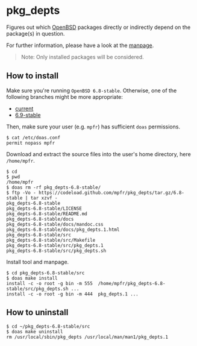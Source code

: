 # pkg_depts

Figures out which [OpenBSD](https://www.openbsd.org) packages directly or indirectly depend on the package(s) in question.

For further information, please have a look at the [manpage](https://mpfr.net/man/pkg_depts/6.8-stable/pkg_depts.1.html).

> Note: Only installed packages will be considered.

## How to install

Make sure you're running `OpenBSD 6.8-stable`. Otherwise, one of the following branches might be more appropriate:
* [current](https://github.com/mpfr/pkg_depts)
* [6.9-stable](https://github.com/mpfr/pkg_depts/tree/6.9-stable)

Then, make sure your user (e.g. `mpfr`) has sufficient `doas` permissions.

```
$ cat /etc/doas.conf
permit nopass mpfr
```

Download and extract the source files into the user's home directory, here `/home/mpfr`.

```
$ cd
$ pwd
/home/mpfr
$ doas rm -rf pkg_depts-6.8-stable/
$ ftp -Vo - https://codeload.github.com/mpfr/pkg_depts/tar.gz/6.8-stable | tar xzvf -
pkg_depts-6.8-stable
pkg_depts-6.8-stable/LICENSE
pkg_depts-6.8-stable/README.md
pkg_depts-6.8-stable/docs
pkg_depts-6.8-stable/docs/mandoc.css
pkg_depts-6.8-stable/docs/pkg_depts.1.html
pkg_depts-6.8-stable/src
pkg_depts-6.8-stable/src/Makefile
pkg_depts-6.8-stable/src/pkg_depts.1
pkg_depts-6.8-stable/src/pkg_depts.sh
```

Install tool and manpage.

```
$ cd pkg_depts-6.8-stable/src
$ doas make install
install -c -o root -g bin -m 555  /home/mpfr/pkg_depts-6.8-stable/src/pkg_depts.sh ...
install -c -o root -g bin -m 444  pkg_depts.1 ...
```

## How to uninstall

```
$ cd ~/pkg_depts-6.8-stable/src
$ doas make uninstall
rm /usr/local/sbin/pkg_depts /usr/local/man/man1/pkg_depts.1
```
